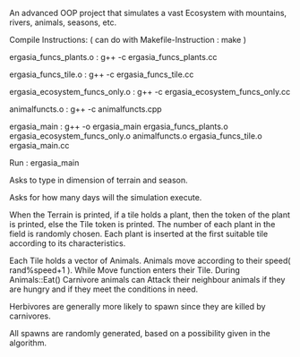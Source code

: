 An advanced OOP project that simulates a vast Ecosystem with mountains, rivers, animals, seasons, etc.

Compile Instructions:
( can do with Makefile-Instruction : make )

ergasia_funcs_plants.o : g++ -c ergasia_funcs_plants.cc

ergasia_funcs_tile.o : g++ -c ergasia_funcs_tile.cc

ergasia_ecosystem_funcs_only.o : g++ -c ergasia_ecosystem_funcs_only.cc

animalfuncts.o : g++ -c animalfuncts.cpp

ergasia_main : g++ -o ergasia_main ergasia_funcs_plants.o ergasia_ecosystem_funcs_only.o animalfuncts.o ergasia_funcs_tile.o ergasia_main.cc

Run : ergasia_main 

Asks to type in dimension of terrain and season.

Asks for how many days will the simulation execute.

When the Terrain is printed, if a tile holds a plant, then the token of the plant is printed, else the Tile token is printed.
The number of each plant in the field is randomly chosen. 
Each plant is inserted at the first suitable tile according to its characteristics.

Each Tile holds a vector of Animals. Animals move according to their speed( rand%speed+1 ). While Move function enters their Tile.
During Animals::Eat() Carnivore animals can Attack their neighbour animals if they are hungry and if they meet the conditions in need.

Herbivores are generally more likely to spawn since they are killed by carnivores.

All spawns are randomly generated, based on a possibility given in the algorithm.

